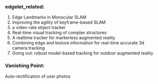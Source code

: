 <!--
 * @Author: Liu Weilong
 * @Date: 2021-03-01 13:12:18
 * @LastEditors: Liu Weilong 
 * @LastEditTime: 2021-03-01 17:48:26
 * @FilePath: /3rd-test-learning/34. svo/edgelet/paper.md
 * @Description: 
-->
### edgelet_related:
1.  Edge Landmarks in Monocular SLAM
2.  Improving the agility of keyframe-based SLAM
3.  a video-rate object tracker
4.  Real-time visual tracking of complex structures
5.  A realtime tracker for markerless augmented reality
6.  Combining edge and texture information for real-time accurate 3d camera tracking
7.  Going out: robust model-based tracking for outdoor augmented reality


### Vanishing Point:
Auto-rectification of user photos